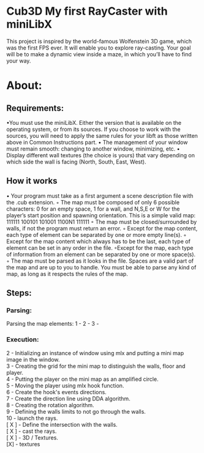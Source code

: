 # Cub3D My first RayCaster with miniLibX

This project is inspired by the world-famous Wolfenstein 3D game, which was the first FPS ever. It will enable you to explore ray-casting. Your goal will be to make a dynamic view inside a maze, in which you’ll have to find your way.


# About:

## Requirements:

•You must use the miniLibX. Either the version that is available on the operating system, or from its sources. If you choose to work with the sources, you will need to apply the same rules for your libft as those written above in Common Instructions part. 
• The management of your window must remain smooth: changing to another window, minimizing, etc. 
• Display different wall textures (the choice is yours) that vary depending on which side the wall is facing (North, South, East, West).

## How it works

• Your program must take as a first argument a scene description file with the .cub extension. 
◦ The map must be composed of only 6 possible characters: 0 for an empty space, 1 for a wall, and N,S,E or W for the player’s start position and spawning orientation. This is a simple valid map: 111111 100101 101001 1100N1 111111
◦ The map must be closed/surrounded by walls, if not the program must return an error.
◦ Except for the map content, each type of element can be separated by one or more empty line(s). 
◦ Except for the map content which always has to be the last, each type of element can be set in any order in the file. 
◦Except for the map, each type of information from an element can be separated by one or more space(s). 
◦ The map must be parsed as it looks in the file. Spaces are a valid part of the map and are up to you to handle. 
You must be able to parse any kind of map, as long as it respects the rules of the map.

## Steps:

### Parsing:
Parsing the map elements:
1 - 
2 - 
3 - 
### Execution:
2 - Initializing an instance of window using mlx and putting a mini map image in the window. <br>
3 - Creating the grid for the mini map to distinguish the walls, floor and player.<br>
4 - Putting the player on the mini map as an amplified circle.<br>
5 - Moving the player using mlx hook function.<br>
6 - Create the hook's events directions.<br>
7 - Create the direction line using DDA algorithm.<br>
8 - Creating the rotation algorithm.<br>
9 - Defining the walls limits to not go through the walls.<br>
10 - launch the rays.<br>
[ X ] - Define the intersection with the walls.<br>
[ X ] - cast the rays.<br>
[ X ] - 3D / Textures.<br>
[X] - textures







